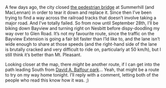 <!--
.. title: A small detour…
.. date: 2008-07-17 11:22:05
.. author: Blake Winton
.. tags: bike, detour, bayview, summerhill
-->

A few days ago, the city closed [the pedestrian
bridge](http://tinyurl.com/69xc2l) at Summerhill (and MacLennan) in
order to tear it down and replace it.  Since then I’ve been trying to
find a way across the railroad tracks that doesn’t involve taking a
major road.  And I’ve totally failed.  So from now until September
28th, I’ll be biking down Bayview and turning right on Nesbitt before
dispy-doodling my way over to Glen Road.  It’s not my favourite route,
since the traffic on the Bayview Extension is going a fair bit faster
than I’ld like to, and the lane isn’t wide enough to share at those
speeds (and the right-hand side of the lane is brutally cracked and
very difficult to ride on, particularly at 50 km/h), but I still think
it’s better than Mt.  Pleasant.

Looking closer at the map, there _might_ be another route, if I can
get into the path leading South from [David A. Balfour
park](http://tinyurl.com/5vkh8y)…  Yeah, that might be a route to try
on my way home tonight.  I’ll reply with a comment, letting both of
the people who read this know how it was.  ;)


